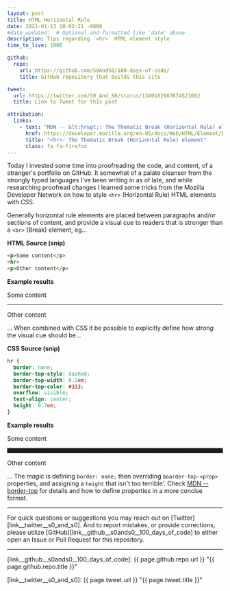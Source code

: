 ```yaml
---
layout: post
title: HTML Horizontal Rule
date: 2021-01-13 20:02:21 -0800
#date_updated:  # Optional and formatted like 'date' above
description: Tips regarding `<hr>` HTML element style
time_to_live: 1800

github:
  repo:
    url: https://github.com/S0AndS0/100-days-of-code/
    title: GitHub repository that builds this site

tweet:
  url: https://twitter.com/S0_And_S0/status/1349182987674521602
  title: Link to Tweet for this post

attribution:
  links:
    - text: "MDN -- &lt;hr&gt;: The Thematic Break (Horizontal Rule) element"
      href: https://developer.mozilla.org/en-US/docs/Web/HTML/Element/hr
      title: "<hr>: The Thematic Break (Horizontal Rule) element"
      class: fa fa-firefox
---
```




Today I invested some time into proofreading the code, and content, of a stranger's portfolio on GitHub. It somewhat of a palate cleanser from the strongly typed languages I've been writing in as of late, and while researching proofread changes I learned some tricks from the Mozilla Developer Network on how to style `<hr>` (Horizontal Rule) HTML elements with CSS.


Generally horizontal rule elements are placed between paragraphs and/or sections of content, and provide a visual cue to readers that is stronger than a `<br>` (Break) element, eg...


**HTML Source (snip)**


```html
<p>Some content</p>
<hr>
<p>Other content</p>
```


**Example results**

Some content
<hr>
Other content


... When combined with CSS it be possible to explicitly define how _strong_ the visual cue should be...


**CSS Source (snip)**


```css
hr {
  border: none;
  border-top-style: dashed;
  border-top-width: 0.2em;
  border-top-color: #333;
  overflow: visible;
  text-align: center;
  height: 0.7em;
}
```


**Example results**


Some content
<hr style="
  border: none;
  border-top-style: dashed;
  border-top-width: 0.2em;
  border-top-color: #333;
  overflow: visible;
  text-align: center;
  height: 0.7em;
">
Other content


... The _magic_ is defining `border: none;` then overriding `boarder-top-<prop>` properties, and assigning a `height` that isn't too terrible'. Check [MDN -- border-top](https://developer.mozilla.org/en-US/docs/Web/CSS/border-top) for details and how to define properties in a more concise format.


---


For quick questions or suggestions you may reach out on [Twitter][link__twitter__s0_and_s0]. And to report mistakes, or provide corrections, please utilize [GitHub][link__github__s0ands0__100_days_of_code] to either open an Issue or Pull Request for this repository.


---


[link__github__s0ands0__100_days_of_code]: {{ page.github.repo.url }} "{{ page.github.repo.title }}"

[link__twitter__s0_and_s0]: {{ page.tweet.url }} "{{ page.tweet.title }}"

